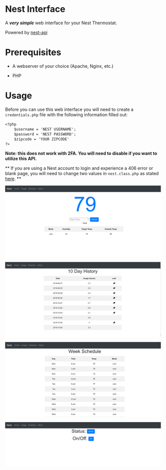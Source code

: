 # Nest Interface

A _**very simple**_ web interface for your Nest Thermostat. 

Powered by [nest-api](https://github.com/gboudreau/nest-api)

# Prerequisites 

- A webserver of your choice (Apache, Nginx, etc.)

- PHP

# Usage

Before you can use this web interface you will need to create a `credentials.php` file with the following information filled out:


```
<?php
    $username = 'NEST USERNAME';
    $password = 'NEST PASSWORD';
    $zipcode = 'YOUR ZIPCODE'
?>
```

**Note: this does not work with 2FA. You will need to disable if you want to utilize this API.**

** If you are using a Nest account to login and experience a 406 error or blank page, you will need to change two values in `nest.class.php` as stated [here](https://github.com/gboudreau/nest-api/issues/98#issuecomment-553724561). ** 

![homepage](images/homepage.png)

![usage](images/usage.png)

![schedule](images/schedule.png)

![admin](images/admin.png)